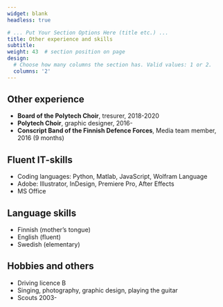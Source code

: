 ```yaml
---
widget: blank
headless: true

# ... Put Your Section Options Here (title etc.) ...
title: Other experience and skills
subtitle:
weight: 43  # section position on page
design:
  # Choose how many columns the section has. Valid values: 1 or 2.
  columns: '2'
---
```


## Other experience
* **Board of the Polytech Choir**, tresurer, 2018-2020
* **Polytech Choir**, graphic designer, 2016-
* **Conscript Band of the Finnish Defence Forces**, Media team member, 2016 (9 months)

## Fluent IT-skills
* Coding languages: Python, Matlab, JavaScript, Wolfram Language
* Adobe: Illustrator, InDesign, Premiere Pro, After Effects
* MS Office

## Language skills
* Finnish (mother’s tongue)
* English (fluent)
* Swedish (elementary)

## Hobbies and others
* Driving licence B
* Singing, photography, graphic design, playing the guitar
* Scouts 2003-

